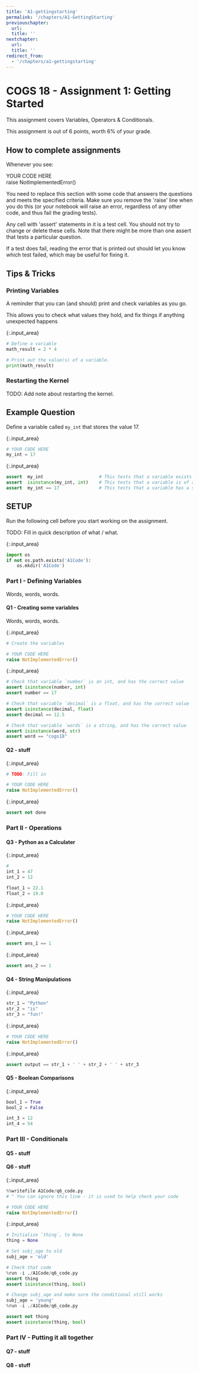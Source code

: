 ```yaml
---
title: 'A1-gettingstarting'
permalink: '/chapters/A1-GettingStarting'
previouschapter:
  url: 
  title: ''
nextchapter:
  url: 
  title: ''
redirect_from:
  - '/chapters/a1-gettingstarting'
---
```


# COGS 18 - Assignment 1: Getting Started

This assignment covers Variables, Operators & Conditionals.

This assignment is out of 6 points, worth 6% of your grade. 

## How to complete assignments

Whenever you see:

YOUR CODE HERE <br>
raise NotImplementedError()

You need to replace this section with some code that answers the questions and meets the specified criteria. Make sure you remove the 'raise' line when you do this (or your notebook will raise an error, regardless of any other code, and thus fail the grading tests).

Any cell with 'assert' statements in it is a test cell. You should not try to change or delete these cells. Note that there might be more than one assert that tests a particular question. 

If a test does fail, reading the error that is printed out should let you know which test failed, which may be useful for fixing it.

## Tips & Tricks

### Printing Variables

A reminder that you can (and should) print and check variables as you go.

This allows you to check what values they hold, and fix things if anything unexpected happens



{:.input_area}
```python
# Define a variable
math_result = 2 * 4

# Print out the value(s) of a variable.
print(math_result)
```


### Restarting the Kernel

TODO: Add note about restarting the kernel.

## Example Question

Define a variable called `my_int` that stores the value 17. 



{:.input_area}
```python
# YOUR CODE HERE
my_int = 17
```




{:.input_area}
```python
assert  my_int                     # This tests that a variable exists
assert  isinstance(my_int, int)    # This tests that a variable is of a particular type
assert  my_int == 17               # This tests that a variable has a specified value
```


## SETUP

Run the following cell before you start working on the assignment. 

TODO: Fill in quick description of what / what. 



{:.input_area}
```python
import os
if not os.path.exists('A1Code'):
    os.mkdir('A1Code')
```


### Part I - Defining Variables

Words, words, words.

#### Q1 - Creating some variables

Words, words, words.



{:.input_area}
```python
# Create the variables

# YOUR CODE HERE
raise NotImplementedError()
```




{:.input_area}
```python
# Check that variable `number` is an int, and has the correct value
assert isinstance(number, int)
assert number == 17

# Check that variable `decimal` is a float, and has the correct value
assert isinstance(decimal, float)
assert decimal == 12.5

# Check that variable `words` is a string, and has the correct value
assert isinstance(word, str)
assert word == "cogs18"
```


#### Q2 - stuff



{:.input_area}
```python
# TODO: Fill in

# YOUR CODE HERE
raise NotImplementedError()
```




{:.input_area}
```python
assert not done
```


### Part II - Operations

#### Q3 - Python as a Calculater



{:.input_area}
```python
#
int_1 = 47
int_2 = 12

float_1 = 22.1
float_2 = 19.0
```




{:.input_area}
```python
# YOUR CODE HERE
raise NotImplementedError()
```




{:.input_area}
```python
assert ans_1 == 1
```




{:.input_area}
```python
assert ans_2 == 1
```


#### Q4 - String Manipulations



{:.input_area}
```python
str_1 = "Python"
str_2 = "is"
str_3 = "fun!"
```




{:.input_area}
```python
# YOUR CODE HERE
raise NotImplementedError()
```




{:.input_area}
```python
assert output == str_1 + ' ' + str_2 + ' ' + str_3
```


#### Q5 - Boolean Comparisons



{:.input_area}
```python
bool_1 = True
bool_2 = False

int_3 = 12
int_4 = 54
```


### Part III - Conditionals

#### Q5 - stuff

#### Q6 - stuff



{:.input_area}
```python
%%writefile A1Code/q6_code.py
# ^ You can ignore this line - it is used to help check your code

# YOUR CODE HERE
raise NotImplementedError()
```




{:.input_area}
```python
# Initialize `thing`, to None
thing = None

# Set subj_age to old 
subj_age = 'old'

# Check that code 
%run -i ./A1Code/q6_code.py
assert thing
assert isinstance(thing, bool)

# Change subj_age and make sure the conditional still works
subj_age = 'young'
%run -i ./A1Code/q6_code.py

assert not thing
assert isinstance(thing, bool)
```


### Part IV - Putting it all together

#### Q7 - stuff

#### Q8 - stuff
